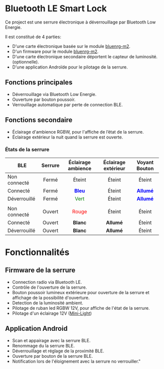 <style>
r { color: Red }
g { color: Green }
b { color: Blue }
</style>

# Bluetooth LE Smart Lock
Ce project est une serrure électronique à déverrouillage par Bluetooth Low Energie.  

Il est constitué de 4 parties:
- D'une carte électronique basée sur le module [bluenrg-m2](https://www.st.com/en/wireless-connectivity/bluenrg-m2.html).
- D'un firmware pour le module [bluenrg-m2](https://www.st.com/en/wireless-connectivity/bluenrg-m2.html).
- D'une carte électronique secondaire déportent le capteur de luminosité. (optionnelle).
- D'une application Androïde pour le pilotage de la serrure.

## Fonctions principales
- Déverrouillage via Bluetooth Low Energie.
- Ouverture par bouton poussoir.
- Verrouillage automatique par perte de connection BLE.

## Fonctions secondaire
- Éclairage d'ambience RGBW, pour l'affiche de l’état de la serrure.
- Éclairage extérieur la nuit quand la serrure est ouverte.


### États de la serrure

| BLE           | Serrure | Éclairage ambience  | Éclairage extérieur   | Voyant Bouton |
| ------------- | :-----: | :------:            | :------:              | :----:        |
| Non connecté  | Fermé   | Éteint              | Éteint                | Éteint        |
| Connecté      | Fermé   | <b>Bleu</b>         | Éteint                | <b>Allumé</b> |
| Déverrouillé  | Fermé   | <g>Vert</g>         | Éteint                | <b>Allumé</b> | 
||                              
| Non connecté  | Ouvert  | <r>Rouge</r>        | Éteint                | Éteint        |
| Connecté      | Ouvert  | **Blanc**           | **Allumé**            | Éteint        |
| Déverrouillé  | Ouvert  | **Blanc**           | **Allumé**            | Éteint        |


# Fonctionnalités

## Firmware de la serrure
- Connection radio via Bluetooth LE.
- Contrôle de l'ouverture de la serrure.
- Bouton poussoir lumineux extérieure pour ouverture de la serrure et affichage de la possibilité d'ouverture.
- Detection de la luminosité ambient.
- Pilotage de ruban led RGBW 12V, pour affiche de l'état de la serrure.
- Pilotage d'un éclairage 12V ([Mini-Light](https://github.com/antoine163/Mini-Light/tree/master/Elec/light))

## Application Android
- Scan et appairage avec la serrure BLE.
- Renommage du la serrure BLE.
- Déverrouillage et réglage de la proximité BLE.
- Ouverture par bouton de la serrure BLE.
- Notification lors de l'éloignement avec la serrure no verrouiller."




